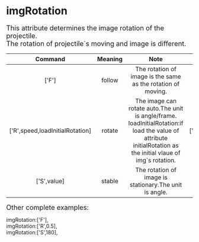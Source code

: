 # imgRotation
<font size=4>This attribute determines the image rotation of the projectile.   
The rotation of projectile\`s moving and image is different.   </font>

|             Command             | Meaning |                             Note                             |    Example    |
| :-----------------------------: | :-----: | :----------------------------------------------------------: | :-----------: |
|              ['F']              | follow  | The rotation of image is the same as the rotation of moving. |     ['F']     |
| ['R',speed,loadInitialRotation] | rotate  | The image can rotate auto.The unit is angle/frame.<br />loadInitialRotation:if load the value of attribute initialRotation as the initial vlaue of img\`s rotation. | ['R',2,false] |
|           ['S',value]           | stable  |    The rotation of image is stationary.The unit is angle.    |   ['S',10]    |

<font size=4>Other complete examples:   </font>

imgRotation:['F'],   
imgRotation:['R',0.5],   
imgRotation:['S',180],   
